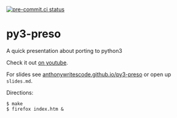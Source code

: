 [![pre-commit.ci status](https://results.pre-commit.ci/badge/github/anthonywritescode/py3-preso/main.svg)](https://results.pre-commit.ci/latest/github/anthonywritescode/py3-preso/main)

py3-preso
=========

A quick presentation about porting to python3

Check it out [on youtube](https://www.youtube.com/watch?v=eO4V5JaCiR4).

For slides see [anthonywritescode.github.io/py3-preso](https://anthonywritescode.github.io/py3-preso)
or open up `slides.md`.


Directions:

```
$ make
$ firefox index.htm &
```
